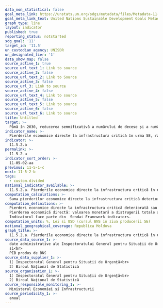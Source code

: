 ```yaml
---
data_non_statistical: false
goal_meta_link: https://unstats.un.org/sdgs/metadata/files/Metadata-11-05-02.pdf
goal_meta_link_text: United Nations Sustainable Development Goals Metadata (pdf 2066kB)
graph_type: line
layout: indicator
published: true
reporting_status: notstarted
sdg_goal: '11'
target_id: '11.5'
un_custodian_agency: UNISDR
un_designated_tier: '1'
data_show_map: false
source_active_1: true
source_url_text_1: Link to source
source_active_2: false
source_url_text_2: Link to Source
source_active_3: false
source_url_3: Link to source
source_active_4: false
source_url_text_4: Link to source
source_active_5: false
source_url_text_5: Link to source
source_active_6: false
source_url_text_6: Link to source
title: Untitled
target: >-
  Până în 2030, reducerea semnificativă a numărului de decese și a numărului de persoane afectate și scăderea substanțială a pierderilor economice directe în raport cu Produsul Intern Brut la nivel global, cauzate de dezastre, inclusiv dezastrele legate de apă, cu un accent pe protecția celor săraci și a persoanelor aflate în situații vulnerabile
indicator_name: >-
  Pierderile economice directe la infrastructura critică în urma SE, raportat la PIB
indicator: >-
  11.5.2.a
permalink: >-
  11-5-2-a
indicator_sort_order: >-
  11-05-02-aa
previous: 11-5-1-c
next: 11-5-2-b
tags:
  - custom.divided
national_indicator_available: >-
  11.5.2.a. Pierderile economice directe la infrastructura critică în urma SE, raportat la PIB
computation_calculations: >-
  Suma pierderilor economice directe la infrastructura critică deteriorată sau distrusă (din bazele naționale privind pierderile în caz de SE), împărțit la PIB*100.
computation_definitions: >-
  Pierderi economice directe la infrastructura critică deteriorată sau distrusă include pierderile înregistrate in urma SE la  serviciile medicale si profilactice, la instituțiile de învățăminte, la alte servicii de baza (servicii de aprovizionare cu apa, de canalizare, de transport, guvernamentale, furnizare a energiei electrice, de urgenta, de comunicații, de salubrizare).<br> 
  Pierderea economică directă: valoarea monetară a distrugerii totale sau parțiale a activelor fizice existente în zona afectată de situații excepționale. Pierderea economică directă este aproape echivalentă cu daunele fizice.<br> 
  Indicatorul face parte din  Sendai Framework indicators.
computation_units: %, Lei si USD (cursul BNS in ziua producerii SE)
national_geographical_coverage: Republica Moldova
graph_title: >-
  11.5.2.a. Pierderile economice directe la infrastructura critică în urma SE, raportat la PIB
source_data_source_1: >-
  date administrative ale Inspectoratului General pentru Situații de Urgenta (baza de date naționale privind pierderile în caz de SE)<br> 
  si<br> 
  PIB produs de BNS
source_data_supplier_1: >-
  1) Inspectoratul General pentru Situații de Urgență<br> 
  2) Biroul Național de Statistică
source_organisation_1: >-
  1) Inspectoratul General pentru Situații de Urgență<br> 
  2) Biroul Național de Statistică
source_responsible_monitoring_1: >-
  Ministerul Economiei și Infrastructurii
source_periodicity_1: >-
  anual
---
```

